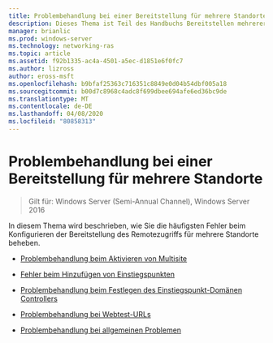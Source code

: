 ```yaml
---
title: Problembehandlung bei einer Bereitstellung für mehrere Standorte
description: Dieses Thema ist Teil des Handbuchs Bereitstellen mehrerer Remote Zugriffs Server in einer Bereitstellung mit mehreren Standorten in Windows Server 2016.
manager: brianlic
ms.prod: windows-server
ms.technology: networking-ras
ms.topic: article
ms.assetid: f92b1335-ac4a-4501-a5ec-d1851e6f0fc7
ms.author: lizross
author: eross-msft
ms.openlocfilehash: b9bfaf25363c716351c8849e0d04b54dbf005a18
ms.sourcegitcommit: b00d7c8968c4adc8f699dbee694afe6ed36bc9de
ms.translationtype: MT
ms.contentlocale: de-DE
ms.lasthandoff: 04/08/2020
ms.locfileid: "80858313"
---
```

# <a name="troubleshoot-a-multisite-deployment"></a>Problembehandlung bei einer Bereitstellung für mehrere Standorte

>Gilt für: Windows Server (Semi-Annual Channel), Windows Server 2016

In diesem Thema wird beschrieben, wie Sie die häufigsten Fehler beim Konfigurieren der Bereitstellung des Remotezugriffs für mehrere Standorte beheben.   
  
-   [Problembehandlung beim Aktivieren von Multisite](Troubleshooting-Enabling-Multisite.md)  
  
-   [Fehler beim Hinzufügen von Einstiegspunkten](Troubleshooting-Adding-Entry-Points.md)  
  
-   [Problembehandlung beim Festlegen des Einstiegspunkt-Domänen Controllers](Troubleshooting-Setting-the-Entry-Point-Domain-Controller.md)  
  
-   [Problembehandlung bei Webtest-URLs](Troubleshooting-Web-Probe-URLs.md)  
  
-   [Problembehandlung bei allgemeinen Problemen](Troubleshooting-General-Issues.md)  
  


